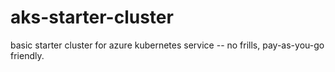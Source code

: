 # aks-starter-cluster
basic starter cluster for azure kubernetes service -- no frills, pay-as-you-go friendly.
